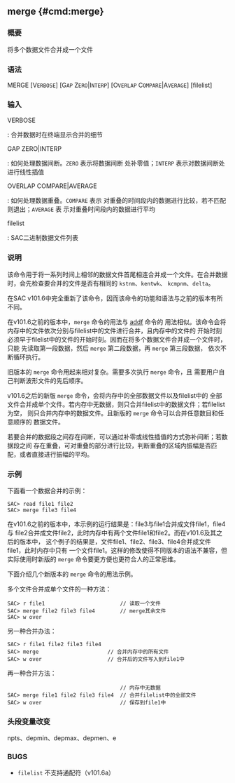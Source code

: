 ## merge {#cmd:merge}

### 概要

将多个数据文件合并成一个文件

### 语法

MERGE \[V`ERBOSE`\] \[G`AP` Z`ERO`|I`NTERP`\] \[O`VERLAP`
C`OMPARE`|A`VERAGE`\] \[filelist\]

### 输入

VERBOSE

:   合并数据时在终端显示合并的细节

GAP ZERO|INTERP

:   如何处理数据间断。`ZERO` 表示将数据间断 处补零值；`INTERP`
    表示对数据间断处进行线性插值

OVERLAP COMPARE|AVERAGE

:   如何处理数据重叠。`COMPARE` 表示
    对重叠的时间段内的数据进行比较，若不匹配则退出；`AVERAGE` 表
    示对重叠时间段内的数据进行平均

filelist

:   SAC二进制数据文件列表

### 说明

该命令用于将一系列时间上相邻的数据文件首尾相连合并成一个文件。在合并数据
时，会先检查要合并的文件是否有相同的 `kstnm`、`kentwk`、
`kcmpnm`、`delta`。

在SAC v101.6中完全重新了该命令，因而该命令的功能和语法与之前的版本有所
不同。

在v101.6之前的版本中，`merge` 命令的用法与 [addf](/commands/addf.html)
命令的
用法相似。该命令会将内存中的文件依次分别与filelist中的文件进行合并，且内存中的文件的
开始时刻必须早于filelist中的文件的开始时刻。因而在将多个数据文件合并成一个文件时，只能
先读取第一段数据，然后 `merge` 第二段数据，再 `merge` 第三段数据，
依次不断循环执行。

旧版本的 `merge` 命令用起来相对复杂。需要多次执行 `merge` 命令，且
需要用户自己判断波形文件的先后顺序。

v101.6之后的新版 `merge` 命令，会将内存中的全部数据文件以及filelist中的
全部文件合并成单个文件。若内存中无数据，则只合并filelist中的数据文件；若filelist为空，
则只合并内存中的数据文件。且新版的 `merge`
命令可以合并任意数目和任意顺序的 数据文件。

若要合并的数据段之间存在间断，可以通过补零或线性插值的方式弥补间断；若数据段之间
存在重叠，可对重叠的部分进行比较，判断重叠的区域内振幅是否匹配，或者直接进行振幅的平均。

### 示例

下面看一个数据合并的示例：

``` {.bash}
SAC> read file1 file2
SAC> merge file3 file4
```

在v101.6之前的版本中，本示例的运行结果是：file3与file1合并成文件file1，file4与
file2合并成文件file2，此时内存中有两个文件file1和file2。而在v101.6及其之后的版本中，
这个例子的结果是，文件file1、file2、file3、file4合并成文件file1，此时内存中只有
一个文件file1。这样的修改使得不同版本的语法不兼容，但实际使用时新版的
`merge` 命令要更方便也更符合人的正常思维。

下面介绍几个新版本的 `merge` 命令的用法示例。

多个文件合并成单个文件的一种方法：

``` {.bash}
SAC> r file1                        // 读取一个文件
SAC> merge file2 file3 file4        // merge其余文件
SAC> w over
```

另一种合并办法：

``` {.bash}
SAC> r file1 file2 file3 file4
SAC> merge                      // 合并内存中的所有文件
SAC> w over                     // 合并后的文件写入到file1中
```

再一种合并方法：

``` {.bash}
                                    // 内存中无数据
SAC> merge file1 file2 file3 file4  // 合并filelist中的全部文件
SAC> w over                         // 保存到file1中
```

### 头段变量改变

npts、depmin、depmax、depmen、e

### BUGS

-   `filelist` 不支持通配符（v101.6a）


